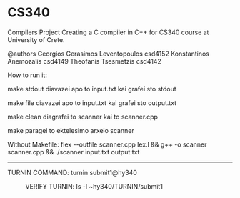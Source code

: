 # CS340
Compilers Project
Creating a C compiler in C++ for CS340 course at University of Crete.

@authors      Georgios Gerasimos Leventopoulos csd4152     Konstantinos Anemozalis csd4149   Theofanis Tsesmetzis csd4142

How to run it:

make stdout
diavazei apo to input.txt kai grafei sto stdout

make file
diavazei apo to input.txt kai grafei sto output.txt

make clean
diagrafei to scanner kai to scanner.cpp

make
paragei to ektelesimo arxeio scanner


Without Makefile:
flex --outfile scanner.cpp lex.l && g++ -o scanner scanner.cpp && ./scanner input.txt output.txt

-----------------------------------------------------
TURNIN COMMAND:                 turnin submit1@hy340 <dir>

VERIFY TURNIN:                    ls -l ~hy340/TURNIN/submit1
